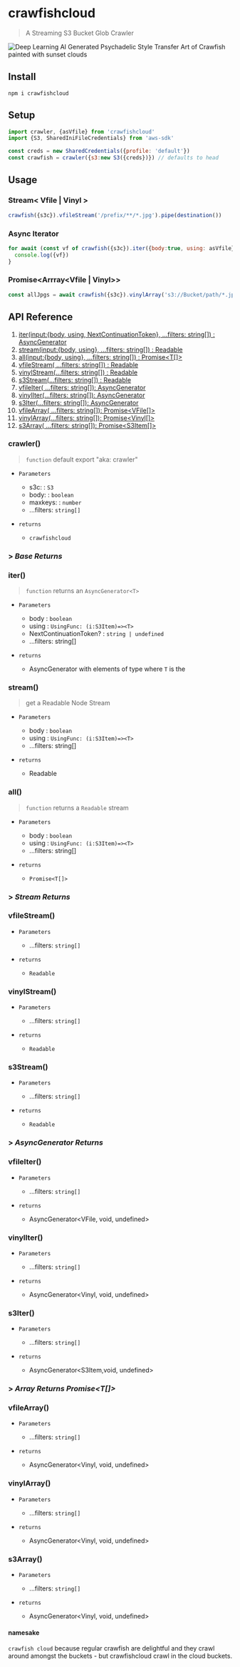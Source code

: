 # crawfishcloud

> A Streaming S3 Bucket Glob Crawler

![Deep Learning AI Generated Psychadelic Style Transfer Art of Crawfish painted with sunset clouds](/imgs/deepart2.jpg)

## Install

`npm i crawfishcloud`

## Setup

```js
import crawler, {asVfile} from 'crawfishcloud'
import {S3, SharedIniFileCredentials} from 'aws-sdk'

const creds = new SharedCredentials({profile: 'default'})
const crawfish = crawler({s3:new S3({creds})}) // defaults to head

```

## Usage

### Stream< Vfile | Vinyl >

```js
crawfish({s3c}).vfileStream('/prefix/**/*.jpg').pipe(destination())
```

### Async Iterator

```js
for await (const vf of crawfish({s3c}).iter({body:true, using: asVfile}, 's3://Bucket/path/*.jpg' )){
  console.log({vf})
}
```

### Promise<Arrray<Vfile | Vinyl>>

```js
const allJpgs = await crawfish({s3c}).vinylArray('s3://Bucket/path/*.jpg')
```

## API Reference 

1. [iter(input:{body, using, NextContinuationToken}, ...filters: string[]) : AsyncGenerator](#)
1. [stream(input:{body, using}, ...filters: string[]) : Readable](#)
1. [all(input:{body, using}, ...filters: string[]) : Promise<T[]>](#)
1. [vfileStream( ...filters: string[]) : Readable](#)
1. [vinylStream(...filters: string[]) : Readable](#)
1. [s3Stream(...filters: string[]) : Readable](#)
1. [vfileIter( ...filters: string[]): AsyncGenerator](#)
1. [vinylIter(...filters: string[]): AsyncGenerator](#)
1. [s3Iter(...filters: string[]): AsyncGenerator](#)
1. [vfileArray( ...filters: string[]): Promise<VFile[]>](#)
1. [vinylArray(...filters: string[]): Promise<Vinyl[]>](#)
1. [s3Array( ...filters: string[]): Promise<S3Item[]>](#)

### crawler()

> `function` default export "aka: crawler"

- `Parameters`

  - s3c: : `S3`
  - body: : `boolean`
  - maxkeys: : `number`
  - ...filters: `string[]`

- `returns`
  - `crawfishcloud`


### > *Base Returns* 
### **iter()**

> `function` returns an `AsyncGenerator<T>`

-  `Parameters`

    - body : `boolean`
    - using : `UsingFunc: (i:S3Item)=><T>`
    - NextContinuationToken? : `string | undefined`
    - ...filters: string[]

-  `returns`

    - AsyncGenerator with elements of type<T> where `T` is the 

### **stream()**

> get a Readable Node Stream

- `Parameters`

  - body : `boolean`
  - using : `UsingFunc: (i:S3Item)=><T>`
  - ...filters: string[]

- `returns`

  - Readable


### **all()**

> `function` returns a `Readable` stream

-  `Parameters`

    - body : `boolean`
    - using : `UsingFunc: (i:S3Item)=><T>`
    - ...filters: string[]

- `returns` 

  - `Promise<T[]>`



### > *Stream Returns* 

### **vfileStream()**

-  `Parameters`

    - ...filters: `string[]`

- `returns`

  - `Readable`

### **vinylStream()**

-  `Parameters`

    - ...filters: `string[]`

- `returns`

    - `Readable`

### **s3Stream()**

-  `Parameters`

    - ...filters: `string[]`

-  `returns`

    - `Readable`


### > *AsyncGenerator Returns* 

### **vfileIter()**

-  `Parameters`

    - ...filters: `string[]`

-  `returns`

    - AsyncGenerator<VFile, void, undefined>


### **vinylIter()**

-  `Parameters`

    - ...filters: `string[]`

-  `returns`

    - AsyncGenerator<Vinyl, void, undefined>


### **s3Iter()**

-  `Parameters`

    - ...filters: `string[]`

-  `returns`

    - AsyncGenerator<S3Item,void, undefined>



### > *Array Returns Promise<T[]>* 

### **vfileArray()**

-  `Parameters`

    - ...filters: `string[]`

-  `returns`

    - AsyncGenerator<Vinyl, void, undefined>

### **vinylArray()**

-  `Parameters`

    - ...filters: `string[]`

-  `returns`

    - AsyncGenerator<Vinyl, void, undefined>

### **s3Array()**

-  `Parameters`

    - ...filters: `string[]`

-  `returns`

    - AsyncGenerator<Vinyl, void, undefined>


#### namesake
`crawfish cloud` because regular crawfish are delightful and they crawl around amongst the buckets - but crawfishcloud crawl in the cloud buckets.
